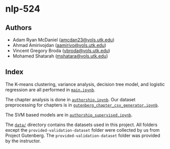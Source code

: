 # nlp-524

## Authors
- Adam Ryan McDaniel (amcdan23@vols.utk.edu)
- Ahmad Amirivojdan (aamirivo@vols.utk.edu)
- Vincent Gregory Broda (vbroda@vols.utk.edu)
- Mohamed Shatarah (mshatara@vols.utk.edu)

## Index

The K-means clustering, variance analysis, decision tree model, and logistic regression are all performed in [`main.ipynb`](main.ipynb).

The chapter analysis is done in [`authorship.ipynb`](authorship.ipynb).
Our dataset preprocessing for chapters is in [`gutenberg_chapter_csv_generator.ipynb`](gutenberg_chapter_csv_generator.ipynb).

The SVM based models are in [`authorship_supervised.ipynb`](authorship_supervised.ipynb).

The [`data/`](data/) directory contains the datasets used in this project. All folders except the `provided-validation-dataset` folder were collected by us from Project Gutenberg. The `provided-validation-dataset` folder was provided by the instructor.